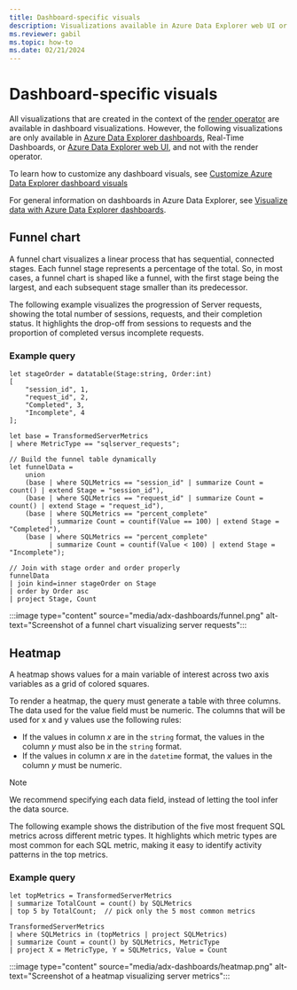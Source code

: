```yaml
---
title: Dashboard-specific visuals
description: Visualizations available in Azure Data Explorer web UI or dashboards
ms.reviewer: gabil
ms.topic: how-to
ms.date: 02/21/2024
---
```

# Dashboard-specific visuals

All visualizations that are created in the context of the [render operator](/azure/data-explorer/kusto/query/render-operator) are available in dashboard visualizations. However, the following visualizations are only available in [Azure Data Explorer dashboards](azure-data-explorer-dashboards.md), Real-Time Dashboards, or [Azure Data Explorer web UI](/azure/data-explorer/add-query-visualization), and not with the render operator.

To learn how to customize any dashboard visuals, see [Customize Azure Data Explorer dashboard visuals](dashboard-customize-visuals.md)

For general information on dashboards in Azure Data Explorer, see [Visualize data with Azure Data Explorer dashboards](azure-data-explorer-dashboards.md).

## Funnel chart

A funnel chart visualizes a linear process that has sequential, connected stages. Each funnel stage represents a percentage of the total. So, in most cases, a funnel chart is shaped like a funnel, with the first stage being the largest, and each subsequent stage smaller than its predecessor.

The following example visualizes the progression of Server requests, showing the total number of sessions, requests, and their completion status. It highlights the drop-off from sessions to requests and the proportion of completed versus incomplete requests.

### Example query

```kusto
let stageOrder = datatable(Stage:string, Order:int)
[
    "session_id", 1,
    "request_id", 2,
    "Completed", 3,
    "Incomplete", 4
];

let base = TransformedServerMetrics
| where MetricType == "sqlserver_requests";

// Build the funnel table dynamically
let funnelData = 
    union 
    (base | where SQLMetrics == "session_id" | summarize Count = count() | extend Stage = "session_id"),
    (base | where SQLMetrics == "request_id" | summarize Count = count() | extend Stage = "request_id"),
    (base | where SQLMetrics == "percent_complete" 
          | summarize Count = countif(Value == 100) | extend Stage = "Completed"),
    (base | where SQLMetrics == "percent_complete" 
          | summarize Count = countif(Value < 100) | extend Stage = "Incomplete");

// Join with stage order and order properly
funnelData
| join kind=inner stageOrder on Stage
| order by Order asc
| project Stage, Count
```

:::image type="content" source="media/adx-dashboards/funnel.png" alt-text="Screenshot of a funnel chart visualizing server requests"::: 

## Heatmap

A heatmap shows values for a main variable of interest across two axis variables as a grid of colored squares.

To render a heatmap, the query must generate a table with three columns. The data used for the value field must be numeric. The columns that will be used for x and y values use the following rules:

- If the values in column *x* are in the `string` format, the values in the column *y* must also be in the `string` format.
- If the values in column *x* are in the `datetime` format, the values in the column *y* must be numeric.

> [!NOTE]
> We recommend specifying each data field, instead of letting the tool infer the data source.

The following example shows the distribution of the five most frequent SQL metrics across different metric types. It highlights which metric types are most common for each SQL metric, making it easy to identify activity patterns in the top metrics.

### Example query

```kusto
let topMetrics = TransformedServerMetrics
| summarize TotalCount = count() by SQLMetrics
| top 5 by TotalCount;  // pick only the 5 most common metrics

TransformedServerMetrics
| where SQLMetrics in (topMetrics | project SQLMetrics)
| summarize Count = count() by SQLMetrics, MetricType
| project X = MetricType, Y = SQLMetrics, Value = Count
```

:::image type="content" source="media/adx-dashboards/heatmap.png" alt-text="Screenshot of a heatmap visualizing server metrics":::
